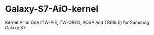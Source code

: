 # Galaxy-S7-AiO-kernel
Kernel All in One (TW-PIE,  TW-OREO, AOSP and TREBLE) for Samsung Galaxy S7.
